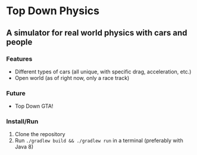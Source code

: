 # Top Down Physics
## A simulator for real world physics with cars and people


### Features

- Different types of cars (all unique, with specific drag, acceleration, etc.)
- Open world (as of right now, only a race track)


### Future

- Top Down GTA!


### Install/Run

1. Clone the repository
2. Run `./gradlew build && ./gradlew run` in a terminal (preferably with Java 8)
